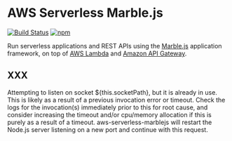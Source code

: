 # AWS Serverless Marble.js

[![Build Status](https://travis-ci.org/mflorence99/aws-serverless-marblejs.svg?branch=master)](https://travis-ci.org/mflorence99/aws-serverless-marblejs) [![npm](https://img.shields.io/npm/v/aws-serverless-marblejs.svg)]()

Run serverless applications and REST APIs using the [Marble.js](https://github.com/marblejs/marble) application framework, on top of [AWS Lambda](https://aws.amazon.com/lambda/) and [Amazon API Gateway](https://aws.amazon.com/api-gateway/).

## <a name="EADDRINUSE">XXX</a>

Attempting to listen on socket ${this.socketPath}, but it is already in use. This is likely as a result of a previous invocation error or timeout. Check the logs for the invocation(s) immediately prior to this for root cause, and consider increasing the timeout and/or cpu/memory allocation if this is purely as a result of a timeout. aws-serverless-marblejs will restart the Node.js server listening on a new port and continue with this request.

